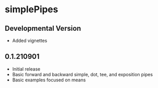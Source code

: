 # simplePipes

## Developmental Version

- Added vignettes

## 0.1.210901

- Initial release
- Basic forward and backward simple, dot, tee, and exposition pipes
- Basic examples focused on means
